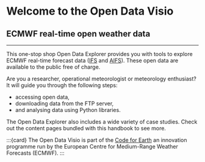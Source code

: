 # Welcome to the Open Data Visio

## ECMWF real-time open weather data
---

This one-stop shop Open Data Explorer provides you with tools to explore ECMWF real-time forecast data ([IFS](https://www.ecmwf.int/en/forecasts/datasets/open-data) and [AIFS](https://www.ecmwf.int/en/forecasts/datasets/set-ix)). These open data are available to the public free of charge.

Are you a researcher, operational meteorologist or meteorology enthusiast?
It will guide you through the following steps:
- accessing open data,
- downloading data from the FTP server,
- and analysing data using Python libraries.

The Open Data Explorer also includes a wide variety of case studies. Check out the content pages bundled with this handbook to see more.

:::{card}
The Open Data Visio is part of the [Code for Earth](https://codeforearth.ecmwf.int/) an innovation programme run by the European Centre for Medium-Range Weather Forecasts (ECMWF).
:::
